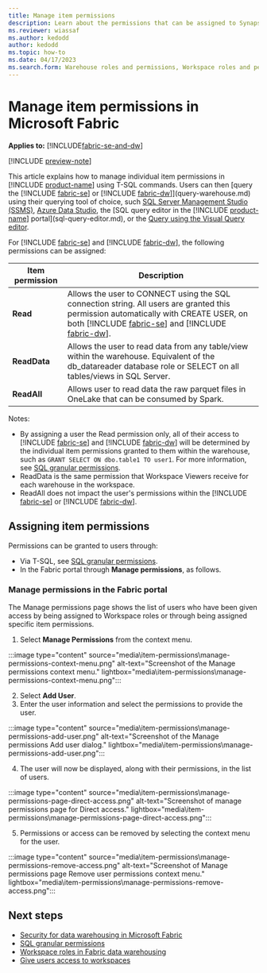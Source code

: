 ```yaml
---
title: Manage item permissions
description: Learn about the permissions that can be assigned to Synapse Data Warehouse and the SQL Endpoint in Microsoft Fabric.
ms.reviewer: wiassaf
ms.author: kedodd
author: kedodd
ms.topic: how-to
ms.date: 04/17/2023
ms.search.form: Warehouse roles and permissions, Workspace roles and permissions
---
```


# Manage item permissions in Microsoft Fabric

**Applies to:** [!INCLUDE[fabric-se-and-dw](includes/applies-to-version/fabric-se-and-dw.md)]

[!INCLUDE [preview-note](../includes/preview-note.md)]

This article explains how to manage individual item permissions in [!INCLUDE [product-name](../includes/product-name.md)] using T-SQL commands. Users can then [query the [!INCLUDE [fabric-se](includes/fabric-se.md)] or [!INCLUDE [fabric-dw](includes/fabric-dw.md)]](query-warehouse.md) using their querying tool of choice, such [SQL Server Management Studio (SSMS)](/sql/ssms/download-sql-server-management-studio-ssms), [Azure Data Studio](https://aka.ms/azuredatastudio), the [SQL query editor in the [!INCLUDE [product-name](../includes/product-name.md)] portal](sql-query-editor.md), or the [Query using the Visual Query editor](visual-query-editor.md).

For [!INCLUDE [fabric-se](includes/fabric-se.md)] and [!INCLUDE [fabric-dw](includes/fabric-dw.md)], the following permissions can be assigned:

| Item permission   |  Description |
|---|---|
|**Read**|Allows the user to CONNECT using the SQL connection string. All users are granted this permission automatically with CREATE USER, on both [!INCLUDE [fabric-se](includes/fabric-se.md)] and [!INCLUDE [fabric-dw](includes/fabric-dw.md)].|
|**ReadData**|Allows the user to read data from any table/view within the warehouse. Equivalent of the db_datareader database role or SELECT on all tables/views in SQL Server.|   
|**ReadAll**|Allows user to read data the raw parquet files in OneLake that can be consumed by Spark.|

Notes:

- By assigning a user the Read permission only, all of their access to [!INCLUDE [fabric-se](includes/fabric-se.md)] and [!INCLUDE [fabric-dw](includes/fabric-dw.md)] will be determined by the individual item permissions granted to them within the warehouse, such as `GRANT SELECT ON dbo.table1 TO user1`. For more information, see [SQL granular permissions](sql-granular-permissions.md).
- ReadData is the same permission that Workspace Viewers receive for each warehouse in the workspace.
- ReadAll does not impact the user's permissions within the [!INCLUDE [fabric-se](includes/fabric-se.md)] or [!INCLUDE [fabric-dw](includes/fabric-dw.md)].

## Assigning item permissions

Permissions can be granted to users through:

- Via T-SQL, see [SQL granular permissions](sql-granular-permissions.md).
- In the Fabric portal through **Manage permissions**, as follows.

### Manage permissions in the Fabric portal

The Manage permissions page shows the list of users who have been given access by being assigned to Workspace roles or through being assigned specific item permissions.

1. Select **Manage Permissions** from the context menu.

:::image type="content" source="media\item-permissions\manage-permissions-context-menu.png" alt-text="Screenshot of the Manage permissions context menu." lightbox="media\item-permissions\manage-permissions-context-menu.png":::

2. Select **Add User**.
3. Enter the user information and select the permissions to provide the user.

:::image type="content" source="media\item-permissions\manage-permissions-add-user.png" alt-text="Screenshot of the Manage permissions Add user dialog." lightbox="media\item-permissions\manage-permissions-add-user.png":::

4. The user will now be displayed, along with their permissions, in the list of users.

:::image type="content" source="media\item-permissions\manage-permissions-page-direct-access.png" alt-text="Screenshot of manage permissions page for Direct access." lightbox="media\item-permissions\manage-permissions-page-direct-access.png":::

5. Permissions or access can be removed by selecting the context menu for the user.

:::image type="content" source="media\item-permissions\manage-permissions-remove-access.png" alt-text="Screenshot of Manage permissions page Remove user permissions context menu." lightbox="media\item-permissions\manage-permissions-remove-access.png":::

## Next steps

- [Security for data warehousing in Microsoft Fabric](security.md)
- [SQL granular permissions](sql-granular-permissions.md)
- [Workspace roles in Fabric data warehousing](workspace-roles.md)
- [Give users access to workspaces](../get-started/give-access-workspaces.md)